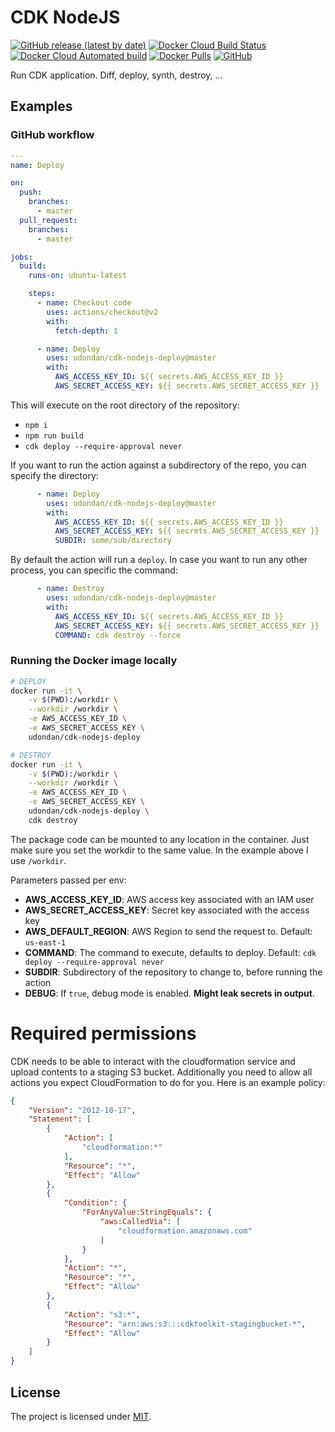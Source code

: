 
# CDK NodeJS

[![GitHub release (latest by date)](https://img.shields.io/github/v/release/udondan/cdk-nodejs)][releases]
[![Docker Cloud Build Status](https://img.shields.io/docker/cloud/build/udondan/cdk-nodejs)][hub]
[![Docker Cloud Automated build](https://img.shields.io/docker/cloud/automated/udondan/cdk-nodejs)][hub-builds]
[![Docker Pulls](https://img.shields.io/docker/pulls/udondan/cdk-nodejs)][hub]
[![GitHub](https://img.shields.io/github/license/udondan/cdk-nodejs)][MITlicense]

Run CDK application. Diff, deploy, synth, destroy, ...

## Examples

### GitHub workflow

```yml
---
name: Deploy

on:
  push:
    branches:
      - master
  pull_request:
    branches:
      - master

jobs:
  build:
    runs-on: ubuntu-latest

    steps:
      - name: Checkout code
        uses: actions/checkout@v2
        with:
          fetch-depth: 1

      - name: Deploy
        uses: udondan/cdk-nodejs-deploy@master
        with:
          AWS_ACCESS_KEY_ID: ${{ secrets.AWS_ACCESS_KEY_ID }}
          AWS_SECRET_ACCESS_KEY: ${{ secrets.AWS_SECRET_ACCESS_KEY }}
```

This will execute on the root directory of the repository:

- `npm i`
- `npm run build`
- `cdk deploy --require-approval never`

If you want to run the action against a subdirectory of the repo, you can specify the directory:

```yml
      - name: Deploy
        uses: udondan/cdk-nodejs-deploy@master
        with:
          AWS_ACCESS_KEY_ID: ${{ secrets.AWS_ACCESS_KEY_ID }}
          AWS_SECRET_ACCESS_KEY: ${{ secrets.AWS_SECRET_ACCESS_KEY }}
          SUBDIR: some/sub/directory
```

By default the action will run a `deploy`. In case you want to run any other process, you can specific the command:

```yml
      - name: Destroy
        uses: udondan/cdk-nodejs-deploy@master
        with:
          AWS_ACCESS_KEY_ID: ${{ secrets.AWS_ACCESS_KEY_ID }}
          AWS_SECRET_ACCESS_KEY: ${{ secrets.AWS_SECRET_ACCESS_KEY }}
          COMMAND: cdk destroy --force
```





### Running the Docker image locally

```bash
# DEPLOY
docker run -it \
    -v $(PWD):/workdir \
    --workdir /workdir \
    -e AWS_ACCESS_KEY_ID \
    -e AWS_SECRET_ACCESS_KEY \
    udondan/cdk-nodejs-deploy

# DESTROY
docker run -it \
    -v $(PWD):/workdir \
    --workdir /workdir \
    -e AWS_ACCESS_KEY_ID \
    -e AWS_SECRET_ACCESS_KEY \
    udondan/cdk-nodejs-deploy \
    cdk destroy
```

The package code can be mounted to any location in the container. Just make sure you set the workdir to the same value. In the example above I use `/workdir`.

Parameters passed per env:

- **AWS_ACCESS_KEY_ID**: AWS access key associated with an IAM user
- **AWS_SECRET_ACCESS_KEY**: Secret key associated with the access key
- **AWS_DEFAULT_REGION**: AWS Region to send the request to. Default: `us-east-1`
- **COMMAND**: The command to execute, defaults to deploy. Default: `cdk deploy --require-approval never`
- **SUBDIR**: Subdirectory of the repository to change to, before running the action
- **DEBUG**: If `true`, debug mode is enabled. **Might leak secrets in output**.

# Required permissions

CDK needs to be able to interact with the cloudformation service and upload contents to a staging S3 bucket. Additionally you need to allow all actions you expect CloudFormation to do for you. Here is an example policy:

```json
{
    "Version": "2012-10-17",
    "Statement": [
        {
            "Action": [
                "cloudformation:*"
            ],
            "Resource": "*",
            "Effect": "Allow"
        },
        {
            "Condition": {
                "ForAnyValue:StringEquals": {
                    "aws:CalledVia": [
                        "cloudformation.amazonaws.com"
                    ]
                }
            },
            "Action": "*",
            "Resource": "*",
            "Effect": "Allow"
        },
        {
            "Action": "s3:*",
            "Resource": "arn:aws:s3:::cdktoolkit-stagingbucket-*",
            "Effect": "Allow"
        }
    ]
}
```

## License

The project is licensed under [MIT][MITlicense].

   [hub]: https://hub.docker.com/r/udondan/cdk-nodejs
   [hub-builds]: https://hub.docker.com/r/udondan/cdk-nodejs/builds
   [releases]: https://github.com/udondan/cdk-nodejs/releases
   [MITlicense]: https://github.com/udondan/cdk-nodejs/blob/master/LICENSE

